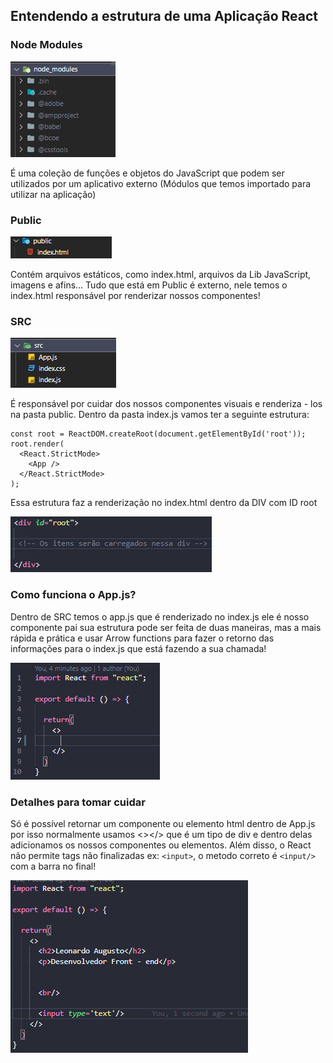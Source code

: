 ## Entendendo a estrutura de uma Aplicação React

### Node Modules
![img](Screenshot_2.png)

É uma coleção de funções e objetos do JavaScript que podem ser utilizados por um aplicativo externo
(Módulos que temos importado para utilizar na aplicação)

### Public
![img](Screenshot_1.png)

Contém arquivos estáticos, como index.html, arquivos da Lib JavaScript, imagens e afins...
Tudo que está em Public é externo, nele temos o index.html responsável por renderizar
nossos componentes!

### SRC
![img](Screenshot_3.png)

É responsável por cuidar dos nossos componentes visuais e renderiza - los na pasta public. Dentro
da pasta index.js vamos ter a seguinte estrutura:

```
const root = ReactDOM.createRoot(document.getElementById('root'));
root.render(
  <React.StrictMode>
    <App />
  </React.StrictMode>
);
```
Essa estrutura faz a renderização no index.html dentro da DIV com ID root

![img](Screenshot_6.png)
### Como funciona o App.js?

Dentro de SRC temos o app.js que é renderizado no index.js ele é nosso componente pai
sua estrutura pode ser feita de duas maneiras, mas a mais rápida e prática e usar Arrow functions
para fazer o retorno das informações para o index.js que está fazendo a sua chamada!

![img](Screenshot_4.png)
### Detalhes para tomar cuidar

Só é possível retornar um componente ou elemento html dentro de App.js por isso normalmente usamos 
<></> que é um tipo de div e dentro delas adicionamos os nossos componentes ou elementos. Além disso, o React
não permite tags não finalizadas ex: `<input>`, o metodo correto é `<input/>` com a barra no final!

![img](Screenshot_5.png)




